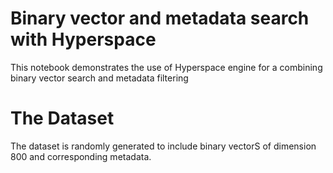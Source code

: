 #  Binary vector and metadata search with Hyperspace
This notebook demonstrates the use of Hyperspace engine for a combining binary vector search and metadata filtering

# The Dataset
The dataset is randomly generated to include binary vectorS of dimension 800 and corresponding metadata.

